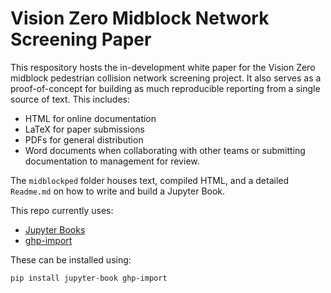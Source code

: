 # Vision Zero Midblock Network Screening Paper

This respository hosts the in-development white paper for the Vision Zero
midblock pedestrian collision network screening project. It also serves as a
proof-of-concept for building as much reproducible reporting from a single
source of text. This includes:
- HTML for online documentation
- LaTeX for paper submissions
- PDFs for general distribution
- Word documents when collaborating with other teams or submitting 
  documentation to management for review.

The `midblockped` folder houses text, compiled HTML, and a detailed `Readme.md`
on how to write and build a Jupyter Book.

This repo currently uses:
- [Jupyter Books](https://jupyterbook.org/intro.html)
- [ghp-import](https://pypi.org/project/ghp-import/)

These can be installed using:

```
pip install jupyter-book ghp-import
```
